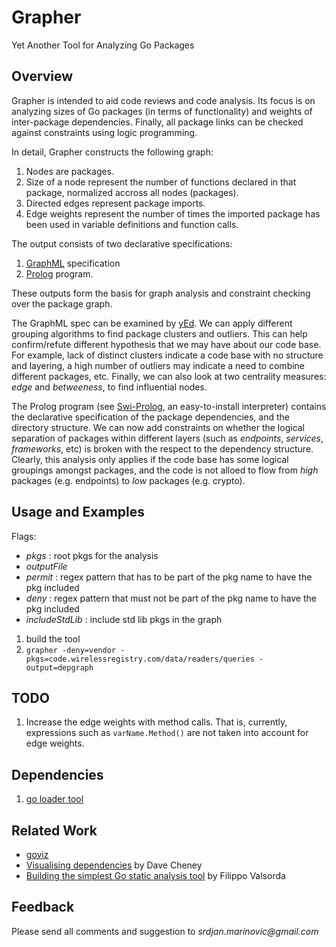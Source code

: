 # Grapher
Yet Another Tool for Analyzing Go Packages

## Overview
Grapher is intended to aid code reviews and code analysis. Its focus is on
analyzing sizes of Go packages (in terms of functionality) and weights of
inter-package dependencies. Finally, all package links can be checked against constraints
using logic programming.

In detail, Grapher constructs the following graph:
1. Nodes are packages.
2. Size of a node represent the number of functions declared in that package, normalized accross all nodes (packages).
3. Directed edges represent package imports.
4. Edge weights represent the number of times the imported package has been used in variable definitions and function calls. 

The output consists of two declarative specifications:
1. [GraphML](http://graphml.graphdrawing.org/) specification
2. [Prolog](https://en.wikipedia.org/wiki/Prolog) program. 

These outputs form the basis for graph analysis and constraint checking over the package graph.

The GraphML spec can be examined by [yEd](http://www.yworks.com/products/yed). We can apply different grouping algorithms
to find package clusters and outliers. This can help confirm/refute different hypothesis that we may have about our code base.
For example, lack of distinct clusters indicate a code base with no structure and layering, a high number of outliers may indicate
a need to combine different packages, etc. Finally, we can also look at two centrality measures: _edge_ and _betweeness_, to 
find influential nodes.

The Prolog program (see [Swi-Prolog](http://www.swi-prolog.org/), an easy-to-install interpreter) contains the declarative specification
of the package dependencies, and the directory structure. We can now add constraints on whether the logical separation of packages within
different layers (such as _endpoints_, _services_, _frameworks_, etc) is broken with the respect to the dependency structure. Clearly, this
analysis only applies if the code base has some logical groupings amongst packages, and the code is not alloed to flow from _high_ packages
(e.g. endpoints) to _low_ packages (e.g. crypto).

## Usage and Examples
Flags:
* _pkgs_ : root pkgs for the analysis
* _outputFile_ 
* _permit_ : regex pattern that has to be part of the pkg name to have the pkg included
* _deny_ : regex pattern that must not be part of the pkg name to have the pkg included
* _includeStdLib_ : include std lib pkgs in the graph

1. build the tool 
2. `grapher -deny=vendor -pkgs=code.wirelessregistry.com/data/readers/queries -output=depgraph`

## TODO
1. Increase the edge weights with method calls. That is, currently, expressions such as
`varName.Method()` are not taken into account for edge weights.
 
## Dependencies
1. [go loader tool](https://godoc.org/golang.org/x/tools/go/loader)

## Related Work
* [goviz](https://github.com/hirokidaichi/goviz)
* [Visualising dependencies](https://dave.cheney.net/2014/11/21/visualising-dependencies) by Dave Cheney
* [Building the simplest Go static analysis tool](https://blog.cloudflare.com/building-the-simplest-go-static-analysis-tool/) by Filippo Valsorda

## Feedback
Please send all comments and suggestion to _srdjan.marinovic@gmail.com_
